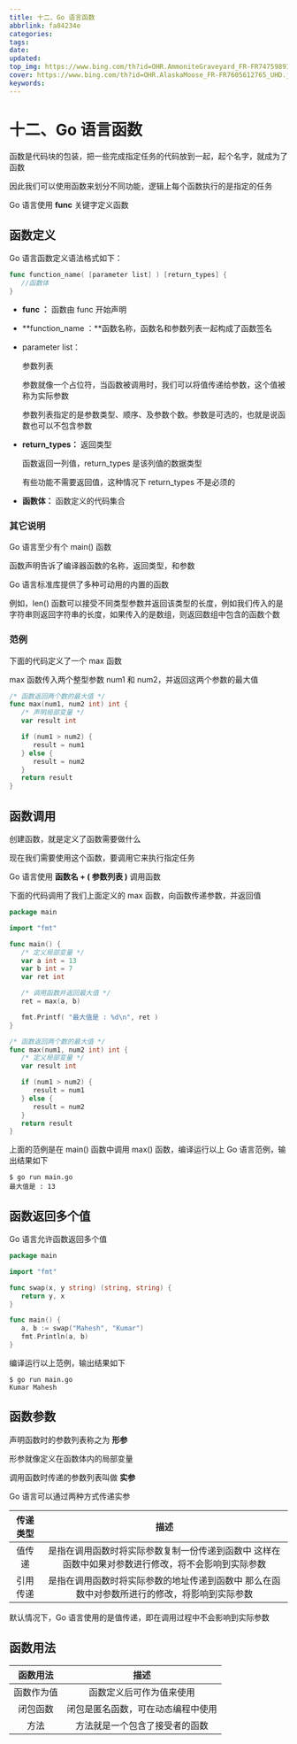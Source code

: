 ```yaml
---
title: 十二、Go 语言函数
abbrlink: fa84234e
categories: 
tags: 
date: 
updated: 
top_img: https://www.bing.com/th?id=OHR.AmmoniteGraveyard_FR-FR7475989141_UHD.jpg
cover: https://www.bing.com/th?id=OHR.AlaskaMoose_FR-FR7605612765_UHD.jpg
keywords: 
---
```

# 十二、Go 语言函数

函数是代码块的包装，把一些完成指定任务的代码放到一起，起个名字，就成为了函数

因此我们可以使用函数来划分不同功能，逻辑上每个函数执行的是指定的任务

Go 语言使用 **func** 关键字定义函数

## 函数定义

Go 语言函数定义语法格式如下：

```GO
func function_name( [parameter list] ) [return_types] {
   //函数体
}
```

- **func ：** 函数由 func 开始声明

- **function_name ：**函数名称，函数名和参数列表一起构成了函数签名

- parameter list：

  参数列表

  参数就像一个占位符，当函数被调用时，我们可以将值传递给参数，这个值被称为实际参数

  参数列表指定的是参数类型、顺序、及参数个数。参数是可选的，也就是说函数也可以不包含参数

- **return_types：** 返回类型

  函数返回一列值，return_types 是该列值的数据类型

  有些功能不需要返回值，这种情况下 return_types 不是必须的

- **函数体：** 函数定义的代码集合

### 其它说明

Go 语言至少有个 main() 函数

函数声明告诉了编译器函数的名称，返回类型，和参数

Go 语言标准库提供了多种可动用的内置的函数

例如，len() 函数可以接受不同类型参数并返回该类型的长度，例如我们传入的是字符串则返回字符串的长度，如果传入的是数组，则返回数组中包含的函数个数

### 范例

下面的代码定义了一个 max 函数

max 函数传入两个整型参数 num1 和 num2，并返回这两个参数的最大值

```GO
/* 函数返回两个数的最大值 */
func max(num1, num2 int) int {
   /* 声明局部变量 */
   var result int

   if (num1 > num2) {
      result = num1
   } else {
      result = num2
   }
   return result 
}
```

## 函数调用

创建函数，就是定义了函数需要做什么

现在我们需要使用这个函数，要调用它来执行指定任务

Go 语言使用 **函数名 + ( 参数列表 )** 调用函数

下面的代码调用了我们上面定义的 max 函数，向函数传递参数，并返回值

```GO
package main

import "fmt"

func main() {
   /* 定义局部变量 */
   var a int = 13
   var b int = 7
   var ret int

   /* 调用函数并返回最大值 */
   ret = max(a, b)

   fmt.Printf( "最大值是 : %d\n", ret )
}

/* 函数返回两个数的最大值 */
func max(num1, num2 int) int {
   /* 定义局部变量 */
   var result int

   if (num1 > num2) {
      result = num1
   } else {
      result = num2
   }
   return result 
}
```

上面的范例是在 main() 函数中调用 max() 函数，编译运行以上 Go 语言范例，输出结果如下

```
$ go run main.go
最大值是 : 13
```

## 函数返回多个值

Go 语言允许函数返回多个值

```GO
package main

import "fmt"

func swap(x, y string) (string, string) {
   return y, x
}

func main() {
   a, b := swap("Mahesh", "Kumar")
   fmt.Println(a, b)
}
```

编译运行以上范例，输出结果如下

```
$ go run main.go
Kumar Mahesh
```

## 函数参数

声明函数时的参数列表称之为 **形参**

形参就像定义在函数体内的局部变量

调用函数时传递的参数列表叫做 **实参**

Go 语言可以通过两种方式传递实参

| 传递类型 |                             描述                             |
| :------: | :----------------------------------------------------------: |
|  值传递  | 是指在调用函数时将实际参数复制一份传递到函数中 这样在函数中如果对参数进行修改，将不会影响到实际参数 |
| 引用传递 | 是指在调用函数时将实际参数的地址传递到函数中 那么在函数中对参数所进行的修改，将影响到实际参数 |

默认情况下，Go 语言使用的是值传递，即在调用过程中不会影响到实际参数

## 函数用法

|  函数用法  |                描述                |
| :--------: | :--------------------------------: |
| 函数作为值 |      函数定义后可作为值来使用      |
|  闭包函数  | 闭包是匿名函数，可在动态编程中使用 |
|    方法    |   方法就是一个包含了接受者的函数   |